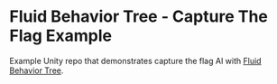 # Fluid Behavior Tree - Capture The Flag Example

Example Unity repo that demonstrates capture the flag AI with [Fluid Behavior Tree](https://github.com/ashblue/fluid-behavior-tree).
